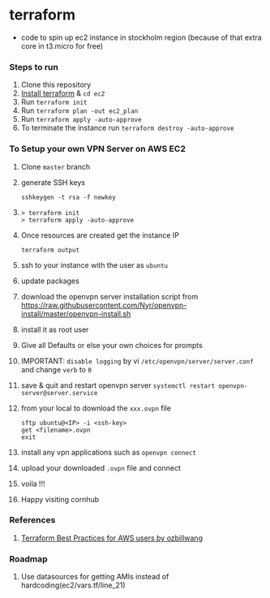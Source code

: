 # terraform
* code to spin up ec2 instance in stockholm region (because of that extra core in t3.micro for free)

### Steps to run
1. Clone this repository
2. [Install terraform](terraform.io) & `cd ec2`
3. Run `terraform init`
4. Run `terraform plan -out ec2_plan`
5. Run `terraform apply -auto-approve`
6. To terminate the instance run `terraform destroy -auto-approve`



### To Setup your own VPN Server on AWS EC2
1. Clone `master` branch 
2. generate SSH keys 
   ```
   sshkeygen -t rsa -f newkey
   ```

3. ```
   > terraform init
   > terraform apply -auto-approve
   ```
4. Once resources are created get the instance IP 
   ```
   terraform output
   ```
5. ssh to your instance with the user as `ubuntu`

6. update packages 

7. download the openvpn server installation script from https://raw.githubusercontent.com/Nyr/openvpn-install/master/openvpn-install.sh

8. install it as root user

9. Give all Defaults or else your own choices for prompts

10. IMPORTANT: `disable logging` by vi `/etc/openvpn/server/server.conf` and change `verb` to `0`

11. save & quit and restart openvpn server `systemctl restart openvpn-server@server.service`

12. from your local to download the `xxx.ovpn` file
    ```
    sftp ubuntu@<IP> -i <ssh-key>
    get <filename>.ovpn
    exit
    ```
13. install any vpn applications such as `openvpn connect`
14. upload your downloaded `.ovpn` file and connect 
15. voila !!!
16. Happy visiting cornhub



### References 
1. [Terraform Best Practices for AWS users by ozbillwang](https://github.com/ozbillwang/terraform-best-practices)

### Roadmap
1. Use datasources for getting AMIs instead of hardcoding(ec2/vars.tf/line_21)